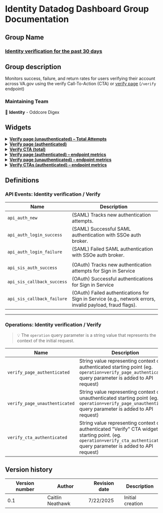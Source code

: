 # Identity Datadog Dashboard Group Documentation

## Group Name
### [Identity verification for the past 30 days](https://vagov.ddog-gov.com/dashboard/52g-hyg-wcj/vagov-identity-monitor-dashboard?fromUser=false&refresh_mode=paused&from_ts=1753190720387&to_ts=1753205120387&live=false&tile_focus=7962189687531911)

## Group description
Monitors success, failure, and return rates for users verifying their account across VA.gov using the verify Call-To-Action (CTA) or [verify page](https://www.va.gov/verify) (`/verify` endpoint)

### Maintaining Team
:closed_lock_with_key: **Identity** - Oddcore Digex

## Widgets
<details>
  <summary><strong><a href='https://vagov.ddog-gov.com/dashboard/52g-hyg-wcj/vagov-identity-monitor-dashboard?fromUser=false&refresh_mode=paused&from_ts=1753190784972&to_ts=1753205184972&live=false&tile_focus=1625220537264326'>Verify page (unauthenticated) – Total Attempts</a></strong></summary>

| Field            | Value                                                                                   |
|------------------|------------------------------------------------------------------------------------------|
| **Name**         | Verify page (unauthenticated) – Total Attempts                                           |
| **Description**  | Tracks total visits to `/verify` by users **without** an active session.                |
| **Widget Type** | `query_value`                                                                              |
| **Data Source**  | logs                                                                                     |
| **Metrics**      | n/a                                                                                      |
| **Query**        | `operation: verify_page_unauthenticated`                                                   |
| **Environment**  | production `(env: eks-prod)`                                                               |
| **Alert Threshold** | > 5,000 in 5 min                                                                      |
</details>

<details>
  <summary><strong><a href='https://vagov.ddog-gov.com/dashboard/52g-hyg-wcj/vagov-identity-monitor-dashboard?fromUser=false&refresh_mode=paused&from_ts=1753190894596&to_ts=1753205294596&live=false&tile_focus=1114619591761025'>Verify page (authenticated)</a></strong></summary>

| Field            | Value                                                                                   |
|------------------|------------------------------------------------------------------------------------------|
| **Name**         | Verify page (authenticated)                                                              |
| **Description**  | Tracks total visits to `/verify` by users **with** an active session. Drops may indicate auth or session issues.                  |
| **Widget Type** | `query_value`                                                                              |
| **Data Source**  | logs                                                                                     |
| **Metrics**      | n/a                                                                                      |
| **Query**        | `operation: verify_page_authenticated`                                                     |
| **Environment**  | production `(env: eks-prod)`                                                               |
| **Alert Threshold** | > 5,000 in 5 min                                                                      |
</details>

<details>
  <summary><strong><a href='https://vagov.ddog-gov.com/dashboard/52g-hyg-wcj/vagov-identity-monitor-dashboard?fromUser=false&refresh_mode=paused&from_ts=1753190929901&to_ts=1753205329901&live=false&tile_focus=302412709475605'>Verify CTA (total)</a></strong></summary>

| Field            | Value                                                                                   |
|------------------|------------------------------------------------------------------------------------------|
| **Name**         | Verify CTA (total)                                                                       |
| **Description**  | Tracks CTA click events from authenticated users. Detects frontend or routing issues.                   |
| **Widget Type** | `query_value`                                                                              |
| **Data Source**  | logs                                                                                     |
| **Metrics**      | n/a                                                                                      |
| **Query**        | `operation: verify_cta_authenticated`                                                      |
| **Environment**  | production `(env: eks-prod)`                                                               |
| **Alert Threshold** | > 2,000 in 5 min                                                                      |
</details>

<details>
  <summary><strong><a href='https://vagov.ddog-gov.com/dashboard/52g-hyg-wcj/vagov-identity-monitor-dashboard?fromUser=false&refresh_mode=paused&from_ts=1753190964502&to_ts=1753205364502&live=false&tile_focus=7431767268794631'>Verify page (authenticated) – endpoint metrics</a></strong></summary>

| Field            | Value                                                                                   |
|------------------|------------------------------------------------------------------------------------------|
| **Name**         | Verify page (authenticated) – endpoint metrics                                           |
| **Description**  | Aggregates auth/session metrics tied to authenticated users landing on `/verify`.       |
| **Widget Type** | `table`                                                                                    |
| **Data Source**  | metrics                                                                                  |
| **Metrics**      | `api_auth_new` `api_auth_login_success` `api_auth_login_failure` `api_sis_auth_succes` `api_sis_callback_success` `api_sis_callback_failure`    |
| **Query**        | `operation: verify_page_authenticated`                                                     |
| **Environment**  | production `(env: eks-prod)`                                                               |
| **Alert Threshold** | Any metric > 95th percentile over 5 min                                              |
</details>

<details>
  <summary><strong><a href='https://vagov.ddog-gov.com/dashboard/52g-hyg-wcj/vagov-identity-monitor-dashboard?fromUser=false&refresh_mode=paused&from_ts=1753191056007&to_ts=1753205456007&live=false&tile_focus=4328867917032934'>Verify page (unauthenticated) – endpoint metrics</a></strong></summary>

| Field            | Value                                                                                   |
|------------------|------------------------------------------------------------------------------------------|
| **Name**         | Verify page (unauthenticated) – endpoint metrics                                         |
| **Description**  | Tracks backend metrics to diagnose issues in unauthenticated flow or bad redirect behavior.     |
| **Widget Type** | `table`                                                                                    |
| **Data Source**  | metrics                                                                                  |
| **Metrics**      | `api_auth_new` `api_auth_login_success` `api_auth_login_failure` `api_sis_auth_succes` `api_sis_callback_success` `api_sis_callback_failure`    |
| **Query**        | `operation: verify_page_unauthenticated`                                                   |
| **Environment**  | production `(env: eks-prod)`                                                               |
| **Alert Threshold** | Any metric > 95th percentile over 5 min                                              |
</details>

<details>
  <summary><strong><a href='https://vagov.ddog-gov.com/dashboard/52g-hyg-wcj/vagov-identity-monitor-dashboard?fromUser=false&refresh_mode=paused&from_ts=1753191002207&to_ts=1753205402207&live=false&tile_focus=8700138617805615'>Verify CTAs (authenticated) – endpoint metrics</a></strong></summary>

| Field            | Value                                                                                   |
|------------------|------------------------------------------------------------------------------------------|
| **Name**         | Verify CTAs (authenticated) – endpoint metrics                                           |
| **Description**  | Monitors backend metrics for authenticated CTA interactions.                            |
| **Widget Type** | `table`                                                                                    |
| **Data Source**  | metrics                                                                                  |
| **Metrics**      | `api_auth_new` `api_auth_login_success` `api_auth_login_failure` `api_sis_auth_succes` `api_sis_callback_success` `api_sis_callback_failure`    |
| **Query**        | `operation: verify_cta_authenticated`                                                      |
| **Environment**  | production `(env: eks-prod)`                                                               |
| **Alert Threshold** | Any metric > 95th percentile over 5 min                                              |
| **Technical Description** | Measures backend health for "Verify" CTA paths to catch degraded auth provider performance. |
</details>

## Definitions

### API Events: Identity verification / Verify

| **Name**                   | **Description**                                                                                                   |
|----------------------------|-------------------------------------------------------------------------------------------------------------------|
| `api_auth_new`             | (SAML) Tracks new authentication attempts.                                                                        |
| `api_auth_login_success`   | (SAML) Successful SAML authentication with SSOe auth broker.                                                      |
| `api_auth_login_failure`   | (SAML) Failed SAML authentication with SSOe auth broker.                                                          |
|||
| `api_sis_auth_success`     | (OAuth) Tracks new authentication attempts for Sign in Service                                                    |
| `api_sis_callback_success` | (OAuth) Successful authentications for Sign in Service                                                            |
| `api_sis_callback_failure` | (OAuth) Failed authentications for Sign in Service (e.g., network errors, invalid payload, fraud flags). |

---

### Operations: Identity verification / Verify

> 💡 The `operation` query parameter is a string value that represents the context of the initial request.

| **Name**                      | **Description**                                                                                                                                   |
|-------------------------------|---------------------------------------------------------------------------------------------------------------------------------------------------|
| `verify_page_authenticated`   | String value representing context of authenticated starting point (eg. `operation=verify_page_authenticated` query parameter is added to API request) |
| `verify_page_unauthenticated` | String value representing context of unauthenticated starting point (eg. `operation=verify_page_unauthenticated` query parameter is added to API request) |
| `verify_cta_authenticated`    | String value representing context of authenticated "Verify" CTA widget starting point. (eg. `operation=verify_cta_authenticated` query parameter is added to API request)|

## Version history
| Version number | Author | Revision date | Description |
| --- | --- | --- | --- |
| 0.1 | Caitlin Neathawk | 7/22/2025 | Initial creation |

